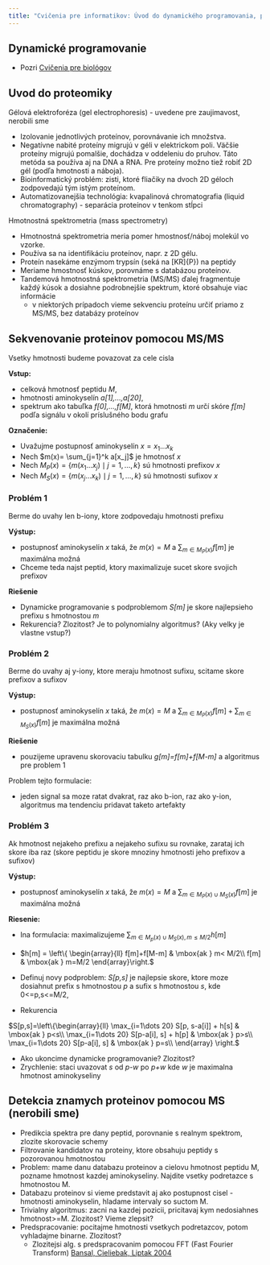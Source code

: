 ```yaml
---
title: "Cvičenia pre informatikov: Úvod do dynamického programovania, proteomika"
---
```



## Dynamické programovanie

  - Pozri [Cvičenia pre biológov](./cb-dp.md)

## Uvod do proteomiky

  <!-- - Viac informacii: [1](http://www.cs.uwaterloo.ca/~binma/cs882/),
    [Bafna,
    Reinert 2004](http://citeseerx.ist.psu.edu/viewdoc/download?doi=10.1.1.85.933&rep=rep1&type=pdf) -->


Gélová elektroforéza (gel electrophoresis) - uvedene pre zaujimavost,
nerobili sme

  - Izolovanie jednotlivých proteínov, porovnávanie ich množstva.
  - Negatívne nabité proteíny migrujú v géli v elektrickom poli. Väčšie
    proteíny migrujú pomalšie, dochádza v oddeleniu do pruhov. Táto
    metóda sa používa aj na DNA a RNA. Pre proteíny možno tiež robiť 2D
    gél (podľa hmotnosti a náboja).
  - Bioinformatický problém: zisti, ktoré fliačiky na dvoch 2D géloch
    zodpovedajú tým istým proteínom.
  - Automatizovanejšia technológia: kvapalinová chromatografia (liquid
    chromatography) - separácia proteínov v tenkom stĺpci

Hmotnostná spektrometria (mass spectrometry)

  - Hmotnostná spektrometria meria pomer hmostnosť/náboj molekúl vo
    vzorke.
  - Používa sa na identifikáciu proteínov, napr. z 2D gélu.
  - Proteín nasekáme enzýmom trypsín (seká na \[KR\]{P}) na peptidy
  - Meriame hmostnosť kúskov, porovnáme s databázou proteínov.
  - Tandemová hmotnostná spektrometria (MS/MS) ďalej fragmentuje každý
    kúsok a dosiahne podrobnejšie spektrum, ktoré obsahuje viac
    informácie
      - v niektorých prípadoch vieme sekvenciu proteínu určiť priamo z
        MS/MS, bez databázy proteínov

## Sekvenovanie proteinov pomocou MS/MS

Vsetky hmotnosti budeme povazovat za cele cisla

**Vstup:**

  - celková hmotnosť peptidu *M*,
  - hmotnosti aminokyselín *a\[1\],...,a\[20\]*,
  - spektrum ako tabuľka *f\[0\],...,f\[M\]*, ktorá hmotnosti *m* určí
    skóre *f\[m\]* podľa signálu v okolí príslušného bodu grafu

**Označenie:**

  - Uvažujme postupnosť aminokyselín $x =x_1 \dots x_k$
  - Nech $m(x)= \sum_{j=1}^k a[x_j]$ je hmotnosť *x*
  - Nech $M_P(x) = \{m(x_1\dots x_j)\mid j=1,\dots,k\}$ sú hmotnosti
    prefixov *x*
  - Nech $M_S(x) = \{m(x_j\dots x_k)\mid j=1,\dots,k\}$ sú hmotnosti
    sufixov *x*

### Problém 1

Berme do uvahy len b-iony, ktore zodpovedaju hmotnosti prefixu

**Výstup:**

  - postupnosť aminokyselín *x* taká, že $m(x)=M$ a
    $\sum_{m\in M_P(x)} f[m]$ je maximálna možná
  - Chceme teda najst peptid, ktory maximalizuje sucet skore svojich
    prefixov

**Riešenie**

  - Dynamicke programovanie s podproblemom *S\[m\]* je skore najlepsieho
    prefixu s hmotnostou *m*
  - Rekurencia? Zlozitost? Je to polynomialny algoritmus? (Aky velky je
    vlastne vstup?)

### Problém 2

Berme do uvahy aj y-iony, ktore meraju hmotnost sufixu, scitame skore
prefixov a sufixov

**Výstup:**

  - postupnosť aminokyselín *x* taká, že $m(x)=M$ a
    $\sum_{m\in M_P(x)} f[m]+ \sum_{m\in M_S(x)} f[m]$ je maximálna
    možná

**Riešenie**

  - pouzijeme upravenu skorovaciu tabulku *g\[m\]=f\[m\]+f\[M-m\]* a
    algoritmus pre problem 1

Problem tejto formulacie:

  - jeden signal sa moze ratat dvakrat, raz ako b-ion, raz ako y-ion,
    algoritmus ma tendenciu pridavat taketo artefakty

### Problém 3

Ak hmotnost nejakeho prefixu a nejakeho sufixu su rovnake, zarataj ich
skore iba raz (skore peptidu je skore mnoziny hmotnosti jeho prefixov a
sufixov)

**Výstup:**

  - postupnosť aminokyselín *x* taká, že $m(x)=M$ a
    $\sum_{m\in M_P(x)\cup M_S(x)} f[m]$ je maximálna možná

**Riesenie:**

  - Ina formulacia: maximalizujeme
    $\sum_{m\in M_p(x)\cup M_S(x), m\le M/2} h[m]$
  - $h\[m\] = \\left\\{ \\begin{array}{ll}
f\[m\]+f\[M-m\] & \\mbox{ak } m\< M/2\\\\ f\[m\] & \\mbox{ak } m=M/2
\\end{array}\\right.$

  - Definuj novy podproblem: *S\[p,s\]* je najlepsie skore, ktore moze
    dosiahnut prefix s hmotnostou *p* a sufix s hmotnostou *s*, kde
    0\<=p,s\<=M/2,
  - Rekurencia

$S[p,s]=\left\{\begin{array}{ll}
\max_{i=1\dots 20} S[p, s-a[i]] + h[s] & \mbox{ak } p<s\\
\max_{i=1\dots 20} S[p-a[i], s] + h[p] & \mbox{ak } p>s\\
\max_{i=1\dots 20} S[p-a[i], s] & \mbox{ak } p=s\\
\end{array}
\right.$

  - Ako ukoncime dynamicke programovanie? Zlozitost?
  - Zrychlenie: staci uvazovat *s* od *p-w* po *p+w* kde *w* je
    maximalna hmotnost aminokyseliny

## Detekcia znamych proteinov pomocou MS (nerobili sme)

  - Predikcia spektra pre dany peptid, porovnanie s realnym spektrom,
    zlozite skorovacie schemy
  - Filtrovanie kandidatov na proteiny, ktore obsahuju peptidy s
    pozorovanou hmotnostou
  - Problem: mame danu databazu proteinov a cielovu hmotnost peptidu M,
    pozname hmotnost kazdej aminokyseliny. Najdite vsetky podretazce s
    hmotnostou M.
  - Databazu proteinov si vieme predstavit aj ako postupnost cisel -
    hmotnosti aminokyselin, hladame intervaly so suctom M.
  - Trivialny algoritmus: zacni na kazdej pozicii, pricitavaj kym
    nedosiahnes hmotnost\>=M. Zlozitost? Vieme zlepsit?
  - Predspracovanie: pocitajme hmotnosti vsetkych podretazcov, potom
    vyhladajme binarne. Zlozitost?
      - Zlozitejsi alg. s predspracovanim pomocou FFT (Fast Fourier
        Transform) [Bansal, Cieliebak,
        Liptak 2004](http://gi.cebitec.uni-bielefeld.de/people/zsuzsa/papers/cpm_bcl.pdf)
